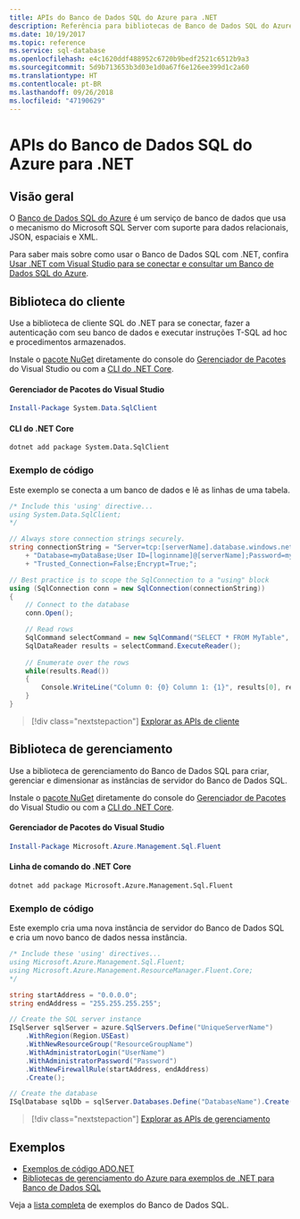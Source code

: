 ```yaml
---
title: APIs do Banco de Dados SQL do Azure para .NET
description: Referência para bibliotecas de Banco de Dados SQL do Azure para .NET
ms.date: 10/19/2017
ms.topic: reference
ms.service: sql-database
ms.openlocfilehash: e4c1620ddf488952c6720b9bedf2521c6512b9a3
ms.sourcegitcommit: 5d9b713653b3d03e1d0a67f6e126ee399d1c2a60
ms.translationtype: HT
ms.contentlocale: pt-BR
ms.lasthandoff: 09/26/2018
ms.locfileid: "47190629"
---
```

# <a name="azure-sql-database-apis-for-net"></a>APIs do Banco de Dados SQL do Azure para .NET

## <a name="overview"></a>Visão geral

O [Banco de Dados SQL do Azure](https://docs.microsoft.com/azure/sql-database/sql-database-technical-overview) é um serviço de banco de dados que usa o mecanismo do Microsoft SQL Server com suporte para dados relacionais, JSON, espaciais e XML. 

Para saber mais sobre como usar o Banco de Dados SQL com .NET, confira [Usar .NET com Visual Studio para se conectar e consultar um Banco de Dados SQL do Azure](https://docs.microsoft.com/azure/sql-database/sql-database-connect-query-dotnet-visual-studio).

## <a name="client-library"></a>Biblioteca do cliente

Use a biblioteca de cliente SQL do .NET para se conectar, fazer a autenticação com seu banco de dados e executar instruções T-SQL ad hoc e procedimentos armazenados.

Instale o [pacote NuGet]( https://www.nuget.org/packages/System.Data.SqlClient) diretamente do console do [Gerenciador de Pacotes](https://docs.microsoft.com/nuget/tools/package-manager-console) do Visual Studio ou com a [CLI do .NET Core](https://docs.microsoft.com/dotnet/core/tools/dotnet-add-package).

#### <a name="visual-studio-package-manager"></a>Gerenciador de Pacotes do Visual Studio

```powershell
Install-Package System.Data.SqlClient
```

#### <a name="net-core-cli"></a>CLI do .NET Core

```bash
dotnet add package System.Data.SqlClient
```

### <a name="code-example"></a>Exemplo de código

Este exemplo se conecta a um banco de dados e lê as linhas de uma tabela.

```csharp
/* Include this 'using' directive...
using System.Data.SqlClient;
*/

// Always store connection strings securely. 
string connectionString = "Server=tcp:[serverName].database.windows.net;" 
    + "Database=myDataBase;User ID=[loginname]@[serverName];Password=myPassword;"
    + "Trusted_Connection=False;Encrypt=True;";

// Best practice is to scope the SqlConnection to a "using" block
using (SqlConnection conn = new SqlConnection(connectionString))
{
    // Connect to the database
    conn.Open();

    // Read rows
    SqlCommand selectCommand = new SqlCommand("SELECT * FROM MyTable", conn);
    SqlDataReader results = selectCommand.ExecuteReader();
    
    // Enumerate over the rows
    while(results.Read())
    {
        Console.WriteLine("Column 0: {0} Column 1: {1}", results[0], results[1]);
    }
}
```

> [!div class="nextstepaction"]
> [Explorar as APIs de cliente](/dotnet/api/overview/azure/sql/client)

## <a name="management-library"></a>Biblioteca de gerenciamento

Use a biblioteca de gerenciamento do Banco de Dados SQL para criar, gerenciar e dimensionar as instâncias de servidor do Banco de Dados SQL.

Instale o [pacote NuGet](https://www.nuget.org/packages/Microsoft.Azure.Management.Sql.Fluent/) diretamente do console do [Gerenciador de Pacotes](https://docs.microsoft.com/nuget/tools/package-manager-console) do Visual Studio ou com a [CLI do .NET Core](https://docs.microsoft.com/dotnet/core/tools/dotnet-add-package).

#### <a name="visual-studio-package-manager"></a>Gerenciador de Pacotes do Visual Studio

```powershell
Install-Package Microsoft.Azure.Management.Sql.Fluent
``` 

#### <a name="net-core-command-line"></a>Linha de comando do .NET Core

```bash
dotnet add package Microsoft.Azure.Management.Sql.Fluent
```

### <a name="code-example"></a>Exemplo de código

Este exemplo cria uma nova instância de servidor do Banco de Dados SQL e cria um novo banco de dados nessa instância.

```csharp
/* Include these 'using' directives...
using Microsoft.Azure.Management.Sql.Fluent;
using Microsoft.Azure.Management.ResourceManager.Fluent.Core;
*/

string startAddress = "0.0.0.0";
string endAddress = "255.255.255.255";

// Create the SQL server instance
ISqlServer sqlServer = azure.SqlServers.Define("UniqueServerName")
    .WithRegion(Region.USEast)
    .WithNewResourceGroup("ResourceGroupName")
    .WithAdministratorLogin("UserName")
    .WithAdministratorPassword("Password")
    .WithNewFirewallRule(startAddress, endAddress)
    .Create();

// Create the database
ISqlDatabase sqlDb = sqlServer.Databases.Define("DatabaseName").Create();
```

> [!div class="nextstepaction"]
> [Explorar as APIs de gerenciamento](/dotnet/api/overview/azure/sql/management)

## <a name="samples"></a>Exemplos

- [Exemplos de código ADO.NET](/dotnet/framework/data/adonet/ado-net-code-examples)
- [Bibliotecas de gerenciamento do Azure para exemplos de .NET para Banco de Dados SQL](/dotnet/azure/dotnet-sdk-azure-sql-database-samples)

Veja a [lista completa](https://azure.microsoft.com/resources/samples/?platform=dotnet&term=sql+database) de exemplos do Banco de Dados SQL.

